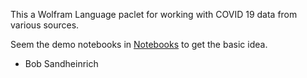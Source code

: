 This a Wolfram Language paclet for working with COVID 19 data from various sources.

Seem the demo notebooks in [Notebooks](/Notebooks) to get the basic idea.


- Bob Sandheinrich